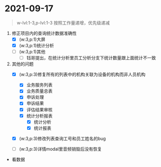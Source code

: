 # 2021-09-17
> w-lvl:1-3,p-lvl:1-3 按照工作量递增，优先级递减
1. 修正项目内的查询统计数据准确性
   - [x] (w:3,p:1)大屏
   - [x] (w:3,p:1)统计分析
   - [ ] (w:3,p:1)其他
     - [ ] 钰哥提出，在统计分析里员工分析分支下统计数量跟上面统计不一致
2. 其他的问题
   - [x] (w:3,p:3)修复所有的列表中的机构关联为设备的机构而非人员机构
     - [x] 业务服务列表
     - [x] 业务质量总表
     - [x] 申诉处理
     - [x] 申诉结果
     - [x] 评估结果审核
     - [x] 统计分析报表
       - [x] 统计分析
       - [x] 统计报表
   - [x] (w:3,p:3)修改列表查询工号和员工姓名的bug
   - [ ] (w:3,p:3)详情modal里音频销毁后没有恢复



- 看数据